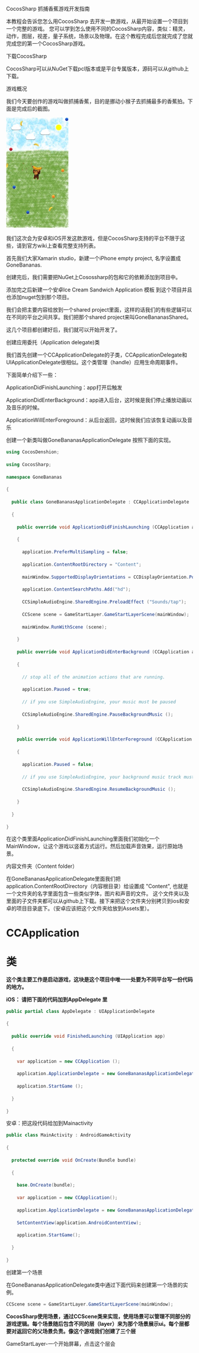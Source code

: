 CocosSharp 抓捕香蕉游戏开发指南

本教程会告诉您怎么用CocosSharp 去开发一款游戏，从最开始设置一个项目到一个完整的游戏。 您可以学到怎么使用不同的CocosSharp内容，类似：精灵，动作，图层，视差，量子系统，场景以及物理。在这个教程完成后您就完成了您就完成您的第一个CocosSharp游戏。

下载CocosSharp

CocosSharp可以从NuGet下载pcl版本或是平台专属版本，源码可以从github上下载。

游戏概况

我们今天要创作的游戏叫做抓捕香蕉，目的是挪动小猴子去抓捕最多的香蕉拍。下面是完成后的截图。

![GoneBananas](pic/finsih_screen.jpg?raw=true)

我们这次会为安卓和iOS开发这款游戏，但是CocosSharp支持的平台不限于这些，请到官方wiki上查看完整支持列表。

首先我们大家Xamarin studio，新建一个iPhone empty project, 名字设置成GoneBananas.

创建完后，我们需要把NuGet上Cosossharp的包和它的依赖添加到项目中。

添加完之后新建一个安卓Ice Cream Sandwich Application 模板 到这个项目并且也添加nuget包到那个项目。

我们会把主要内容给放到一个shared project里面，这样的话我们的有些逻辑可以在不同的平台之间共享。我们把那个shared project来叫GoneBananasShared。

这几个项目都创建好后，我们就可以开始开发了。

创建应用委托（Application delegate)类

我们首先创建一个CCApplicationDelegate的子类，CCApplicationDelegate和UIApplicationDelegate很相似。这个类管理（handle）应用生命周期事件。

下面简单介绍下一些：

ApplicationDidFinishLaunching：app打开后触发

ApplicationDidEnterBackground：app进入后台，这时候是我们停止播放动画以及音乐的时候。

ApplicationWillEnterForeground：从后台返回，这时候我们应该恢复动画以及音乐

创建一个新类叫做GoneBananasApplicationDelegate 按照下面的实现。
```csharp
using CocosDenshion;

using CocosSharp;

namespace GoneBananas

{

  public class GoneBananasApplicationDelegate : CCApplicationDelegate

  {

    public override void ApplicationDidFinishLaunching (CCApplication application, CCWindow mainWindow)

    {

      application.PreferMultiSampling = false;

      application.ContentRootDirectory = "Content";

      mainWindow.SupportedDisplayOrientations = CCDisplayOrientation.Portrait;

      application.ContentSearchPaths.Add("hd");

      CCSimpleAudioEngine.SharedEngine.PreloadEffect ("Sounds/tap");

      CCScene scene = GameStartLayer.GameStartLayerScene(mainWindow);

      mainWindow.RunWithScene (scene);

    }

    public override void ApplicationDidEnterBackground (CCApplication application)

    {

      // stop all of the animation actions that are running.

      application.Paused = true;

      // if you use SimpleAudioEngine, your music must be paused

      CCSimpleAudioEngine.SharedEngine.PauseBackgroundMusic ();

    }

    public override void ApplicationWillEnterForeground (CCApplication application)

    {

      application.Paused = false;

      // if you use SimpleAudioEngine, your background music track must resume here.

      CCSimpleAudioEngine.SharedEngine.ResumeBackgroundMusic ();

    }

  }

}
```
在这个类里面ApplicationDidFinishLaunching里面我们初始化一个MainWindow，让这个游戏以竖着方式运行。然后加载声音效果，运行原始场景。

内容文件夹（Content folder）

在GoneBananasApplicationDelegate里面我们把application.ContentRootDirectory（内容根目录）给设置成 "Content", 也就是一个文件夹的名字里面包含一些类似字体，图片和声音的文件。 这个文件夹以及里面的子文件夹都可以从github上下载。接下来把这个文件夹分别拷贝到ios和安卓的项目目录底下。（安卓应该把这个文件夹给放到Assets里）。

# CCApplication 

# 类

**这个类主要工作是启动游戏，这块是这个项目中唯一一处要为不同平台写一份代码的地方。**

**iOS： 请把下面的代码加到AppDelegate 里**

```csharp
public partial class AppDelegate : UIApplicationDelegate

{

  public override void FinishedLaunching (UIApplication app)

  {

    var application = new CCApplication ();

    application.ApplicationDelegate = new GoneBananasApplicationDelegate ();

    application.StartGame ();

  }

}
```

安卓：把这段代码给加到Mainactivity

```csharp
public class MainActivity : AndroidGameActivity

{

  protected override void OnCreate(Bundle bundle)

  {

    base.OnCreate(bundle);

    var application = new CCApplication();

    application.ApplicationDelegate = new GoneBananasApplicationDelegate();

    SetContentView(application.AndroidContentView);

    application.StartGame();

  }

}
```

创建第一个场景

在GoneBananasApplicationDelegate类中通过下面代码来创建第一个场景的实例。
```csharp
CCScene scene = GameStartLayer.GameStartLayerScene(mainWindow);
```

**CocosSharp使用场景，通过CCScene类来实现，使用场景可以管理不同部分的游戏逻辑。每个场景随后包含不同的层（layer）来为那个场景展示ui。每个层都要对返回它的父场景负责。像这个游戏我们创建了三个层**

GameStartLayer-一个开始屏幕，点击这个层会
